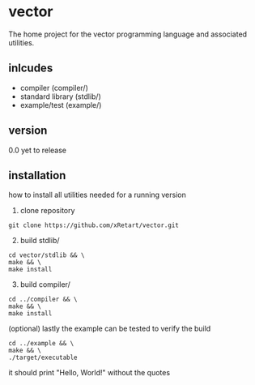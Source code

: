 # vector
The home project for the vector programming language and associated utilities.

## inlcudes
  - compiler (compiler/)
  - standard library (stdlib/)
  - example/test (example/)
  
## version
0.0 yet to release

## installation
how to install all utilities needed for a running version
1. clone repository
  ```shell
  git clone https://github.com/xRetart/vector.git
  ```
2. build stdlib/
  ```shell
  cd vector/stdlib && \
  make && \
  make install
  ```
3. build compiler/
  ```shell
  cd ../compiler && \
  make && \
  make install
  ```
  
(optional) lastly the example can be tested to verify the build
  ```shell
  cd ../example && \
  make && \
  ./target/executable
  ```

it should print "Hello, World!" without the quotes

